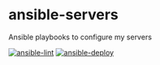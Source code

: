 # ansible-servers

Ansible playbooks to configure my servers

[![ansible-lint](https://github.com/amedee/ansible-servers/actions/workflows/ansible-lint.yml/badge.svg)](https://github.com/amedee/ansible-servers/actions/workflows/ansible-lint.yml)
[![ansible-deploy](https://github.com/amedee/ansible-servers/actions/workflows/ansible-deploy.yml/badge.svg)](https://github.com/amedee/ansible-servers/actions/workflows/ansible-deploy.yml)

